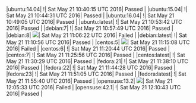 |ubuntu:14.04| \![](https://cdn.rawgit.com/Neilpang/letest/master/status/ubuntu-14.04.svg?1463827215)| Sat May 21 10:40:15 UTC 2016| Passed |
|ubuntu:15.04| \![](https://cdn.rawgit.com/Neilpang/letest/master/status/ubuntu-15.04.svg?1463827471)| Sat May 21 10:44:31 UTC 2016| Passed |
|ubuntu:16.04| \![](https://cdn.rawgit.com/Neilpang/letest/master/status/ubuntu-16.04.svg?1463827745)| Sat May 21 10:49:05 UTC 2016| Passed |
|ubuntu:latest| \![](https://cdn.rawgit.com/Neilpang/letest/master/status/ubuntu-latest.svg?1463828022)| Sat May 21 10:53:42 UTC 2016| Passed |
|debian:7| \![](https://cdn.rawgit.com/Neilpang/letest/master/status/debian-7.svg?1463828269)| Sat May 21 10:57:49 UTC 2016| Passed |
|debian:8| ![](https://cdn.rawgit.com/Neilpang/letest/master/status/debian-8.svg?1463828782)| Sat May 21 11:06:22 UTC 2016| Failed |
|debian:latest| \![](https://cdn.rawgit.com/Neilpang/letest/master/status/debian-latest.svg?1463829056)| Sat May 21 11:10:56 UTC 2016| Passed |
|centos:5| ![](https://cdn.rawgit.com/Neilpang/letest/master/status/centos-5.svg?1463829308)| Sat May 21 11:15:08 UTC 2016| Failed |
|centos:6| \![](https://cdn.rawgit.com/Neilpang/letest/master/status/centos-6.svg?1463829644)| Sat May 21 11:20:44 UTC 2016| Passed |
|centos:7| \![](https://cdn.rawgit.com/Neilpang/letest/master/status/centos-7.svg?1463829956)| Sat May 21 11:25:56 UTC 2016| Passed |
|centos:latest| \![](https://cdn.rawgit.com/Neilpang/letest/master/status/centos-latest.svg?1463830229)| Sat May 21 11:30:29 UTC 2016| Passed |
|fedora:21| \![](https://cdn.rawgit.com/Neilpang/letest/master/status/fedora-21.svg?1463830690)| Sat May 21 11:38:10 UTC 2016| Passed |
|fedora:22| \![](https://cdn.rawgit.com/Neilpang/letest/master/status/fedora-22.svg?1463831068)| Sat May 21 11:44:28 UTC 2016| Passed |
|fedora:23| \![](https://cdn.rawgit.com/Neilpang/letest/master/status/fedora-23.svg?1463831465)| Sat May 21 11:51:05 UTC 2016| Passed |
|fedora:latest| \![](https://cdn.rawgit.com/Neilpang/letest/master/status/fedora-latest.svg?1463831740)| Sat May 21 11:55:40 UTC 2016| Passed |
|opensuse:13.2| ![](https://cdn.rawgit.com/Neilpang/letest/master/status/opensuse-13.2.svg?1463832333)| Sat May 21 12:05:33 UTC 2016| Failed |
|opensuse:42.1| \![](https://cdn.rawgit.com/Neilpang/letest/master/status/opensuse-42.1.svg?1463832643)| Sat May 21 12:10:43 UTC 2016| Passed |

